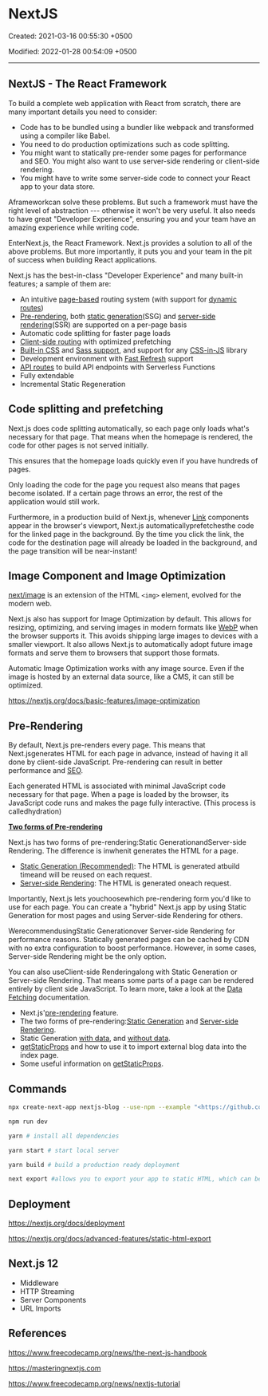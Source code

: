 # NextJS

Created: 2021-03-16 00:55:30 +0500

Modified: 2022-01-28 00:54:09 +0500

---

## NextJS - The React Framework

To build a complete web application with React from scratch, there are many important details you need to consider:

- Code has to be bundled using a bundler like webpack and transformed using a compiler like Babel.
- You need to do production optimizations such as code splitting.
- You might want to statically pre-render some pages for performance and SEO. You might also want to use server-side rendering or client-side rendering.
- You might have to write some server-side code to connect your React app to your data store.

Aframeworkcan solve these problems. But such a framework must have the right level of abstraction --- otherwise it won't be very useful. It also needs to have great "Developer Experience", ensuring you and your team have an amazing experience while writing code.

EnterNext.js, the React Framework. Next.js provides a solution to all of the above problems. But more importantly, it puts you and your team in the pit of success when building React applications.

Next.js has the best-in-class "Developer Experience" and many built-in features; a sample of them are:

- An intuitive [page-based](https://nextjs.org/docs/basic-features/pages) routing system (with support for [dynamic routes](https://nextjs.org/docs/routing/dynamic-routes))
- [Pre-rendering](https://nextjs.org/docs/basic-features/pages#pre-rendering), both [static generation](https://nextjs.org/docs/basic-features/pages#static-generation-recommended)(SSG) and [server-side rendering](https://nextjs.org/docs/basic-features/pages#server-side-rendering)(SSR) are supported on a per-page basis
- Automatic code splitting for faster page loads
- [Client-side routing](https://nextjs.org/docs/routing/introduction#linking-between-pages) with optimized prefetching
- [Built-in CSS](https://nextjs.org/docs/basic-features/built-in-css-support) and [Sass support](https://nextjs.org/docs/basic-features/built-in-css-support#sass-support), and support for any [CSS-in-JS](https://nextjs.org/docs/basic-features/built-in-css-support#css-in-js) library
- Development environment with [Fast Refresh](https://nextjs.org/docs/basic-features/fast-refresh) support
- [API routes](https://nextjs.org/docs/api-routes/introduction) to build API endpoints with Serverless Functions
- Fully extendable
- Incremental Static Regeneration

## Code splitting and prefetching

Next.js does code splitting automatically, so each page only loads what's necessary for that page. That means when the homepage is rendered, the code for other pages is not served initially.

This ensures that the homepage loads quickly even if you have hundreds of pages.

Only loading the code for the page you request also means that pages become isolated. If a certain page throws an error, the rest of the application would still work.

Furthermore, in a production build of Next.js, whenever [Link](https://nextjs.org/docs/api-reference/next/link) components appear in the browser's viewport, Next.js automaticallyprefetchesthe code for the linked page in the background. By the time you click the link, the code for the destination page will already be loaded in the background, and the page transition will be near-instant!

## Image Component and Image Optimization

[next/image](https://nextjs.org/docs/api-reference/next/image) is an extension of the HTML `<img>` element, evolved for the modern web.

Next.js also has support for Image Optimization by default. This allows for resizing, optimizing, and serving images in modern formats like [WebP](https://developer.mozilla.org/en-US/docs/Web/Media/Formats/Image_types#webp) when the browser supports it. This avoids shipping large images to devices with a smaller viewport. It also allows Next.js to automatically adopt future image formats and serve them to browsers that support those formats.

Automatic Image Optimization works with any image source. Even if the image is hosted by an external data source, like a CMS, it can still be optimized.

<https://nextjs.org/docs/basic-features/image-optimization>

## Pre-Rendering

By default, Next.js pre-renders every page. This means that Next.jsgenerates HTML for each page in advance, instead of having it all done by client-side JavaScript. Pre-rendering can result in better performance and [SEO](https://en.wikipedia.org/wiki/Search_engine_optimization).

Each generated HTML is associated with minimal JavaScript code necessary for that page. When a page is loaded by the browser, its JavaScript code runs and makes the page fully interactive. (This process is calledhydration)

[**Two forms of Pre-rendering**](https://nextjs.org/docs/basic-features/pages#two-forms-of-pre-rendering)

Next.js has two forms of pre-rendering:Static GenerationandServer-side Rendering. The difference is inwhenit generates the HTML for a page.

- [Static Generation (Recommended)](https://nextjs.org/docs/basic-features/pages#static-generation-recommended): The HTML is generated atbuild timeand will be reused on each request.
- [Server-side Rendering](https://nextjs.org/docs/basic-features/pages#server-side-rendering): The HTML is generated oneach request.

Importantly, Next.js lets youchoosewhich pre-rendering form you'd like to use for each page. You can create a "hybrid" Next.js app by using Static Generation for most pages and using Server-side Rendering for others.

WerecommendusingStatic Generationover Server-side Rendering for performance reasons. Statically generated pages can be cached by CDN with no extra configuration to boost performance. However, in some cases, Server-side Rendering might be the only option.

You can also useClient-side Renderingalong with Static Generation or Server-side Rendering. That means some parts of a page can be rendered entirely by client side JavaScript. To learn more, take a look at the [Data Fetching](https://nextjs.org/docs/basic-features/data-fetching#fetching-data-on-the-client-side) documentation.

- Next.js'[pre-rendering](https://nextjs.org/docs/basic-features/pages#pre-rendering) feature.
- The two forms of pre-rendering:[Static Generation](https://nextjs.org/docs/basic-features/pages#static-generation-recommended) and [Server-side Rendering](https://nextjs.org/docs/basic-features/pages#server-side-rendering).
- Static Generation [with data](https://nextjs.org/docs/basic-features/pages#static-generation-with-data), and [without data](https://nextjs.org/docs/basic-features/pages#static-generation-without-data).
- [getStaticProps](https://nextjs.org/docs/basic-features/data-fetching#getstaticprops-static-generation) and how to use it to import external blog data into the index page.
- Some useful information on [getStaticProps](https://nextjs.org/docs/basic-features/data-fetching#getstaticprops-static-generation).

## Commands

```bash
npx create-next-app nextjs-blog --use-npm --example "<https://github.com/vercel/next-learn-starter/tree/master/learn-starter>"

npm run dev

yarn # install all dependencies

yarn start # start local server

yarn build # build a production ready deployment

next export #allows you to export your app to static HTML, which can be run standalone without the need of a Node.js server.
```

## Deployment

<https://nextjs.org/docs/deployment>

<https://nextjs.org/docs/advanced-features/static-html-export>

## Next.js 12

- Middleware
- HTTP Streaming
- Server Components
- URL Imports

## References

<https://www.freecodecamp.org/news/the-next-js-handbook>

<https://masteringnextjs.com>

<https://www.freecodecamp.org/news/nextjs-tutorial>
